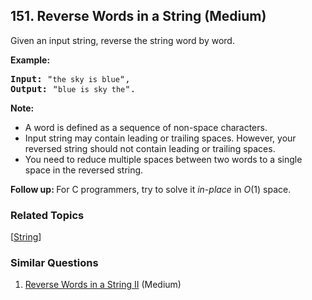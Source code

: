 <!--|This file generated by command(leetcode description); DO NOT EDIT.    |-->
<!--+----------------------------------------------------------------------+-->
<!--|@author    Openset <openset.wang@gmail.com>                           |-->
<!--|@link      https://github.com/openset                                 |-->
<!--|@home      https://github.com/openset/leetcode                        |-->
<!--+----------------------------------------------------------------------+-->

## 151. Reverse Words in a String (Medium)

<p>Given an input string, reverse the string word by word.</p>

<p><strong>Example:&nbsp;&nbsp;</strong></p>

<pre>
<strong>Input:</strong> &quot;<code>the sky is blue</code>&quot;,
<strong>Output:&nbsp;</strong>&quot;<code>blue is sky the</code>&quot;.
</pre>

<p><strong>Note:</strong></p>

<ul>
	<li>A word is defined as a sequence of non-space characters.</li>
	<li>Input string may contain leading or trailing spaces. However, your reversed string should not contain leading or trailing spaces.</li>
	<li>You need to reduce multiple spaces between two words to a single space in the reversed string.</li>
</ul>

<p><strong>Follow up:&nbsp;</strong>For C programmers, try to solve it <em>in-place</em> in <em>O</em>(1) space.</p>

### Related Topics
  [[String](https://github.com/openset/leetcode/tree/master/tag/string/README.md)]

### Similar Questions
  1. [Reverse Words in a String II](https://github.com/openset/leetcode/tree/master/problems/reverse-words-in-a-string-ii) (Medium)
